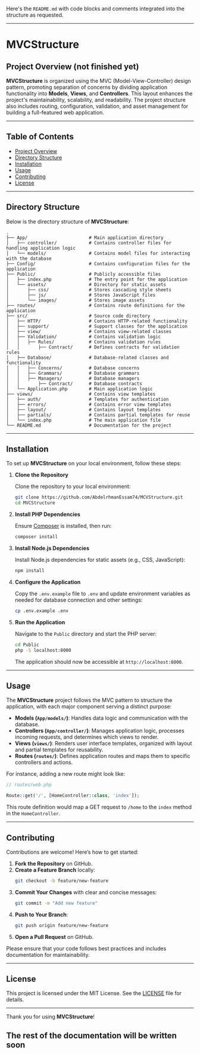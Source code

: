 Here's the `README.md` with code blocks and comments integrated into the structure as requested.

---

# MVCStructure

## Project Overview (not finished yet)

**MVCStructure** is organized using the MVC (Model-View-Controller) design pattern, promoting separation of concerns by dividing application functionality into **Models**, **Views**, and **Controllers**. This layout enhances the project's maintainability, scalability, and readability. The project structure also includes routing, configuration, validation, and asset management for building a full-featured web application.

---

## Table of Contents

- [Project Overview](#project-overview)
- [Directory Structure](#directory-structure)
- [Installation](#installation)
- [Usage](#usage)
- [Contributing](#contributing)
- [License](#license)

---

## Directory Structure

Below is the directory structure of **MVCStructure**:

```plaintext
.
├── App/                       # Main application directory
│   ├── controller/            # Contains controller files for handling application logic
│   └── models/                # Contains model files for interacting with the database
├── Config/                    # Contains configuration files for the application
├── Public/                    # Publicly accessible files
│   ├── index.php              # The entry point for the application
│   └── assets/                # Directory for static assets
│       ├── css/               # Stores cascading style sheets
│       ├── js/                # Stores JavaScript files
│       └── images/            # Stores image assets
├── routes/                    # Contains route definitions for the application
├── src/                       # Source code directory
│   ├── HTTP/                  # Contains HTTP-related functionality
│   ├── support/               # Support classes for the application
│   ├── view/                  # Contains view-related classes
│   ├── Validation/            # Contains validation logic
│   │   ├── Rules/             # Contains validation rules
│   │       ├── Contract/      # Defines contracts for validation rules
│   ├── Database/              # Database-related classes and functionality
│   │   ├── Concerns/          # Database concerns
│   │   ├── Grammars/          # Database grammars
│   │   ├── Managers/          # Database managers
│   │       ├── Contract/      # Database contracts
│   └── Application.php        # Main application logic
├── views/                     # Contains view templates
│   ├── auth/                  # Templates for authentication
│   ├── errors/                # Contains error view templates
│   ├── layout/                # Contains layout templates
│   ├── partials/              # Contains partial templates for reuse
│   └── index.php              # The main application file
└── README.md                  # Documentation for the project
```

---

## Installation

To set up **MVCStructure** on your local environment, follow these steps:

1. **Clone the Repository**

   Clone the repository to your local environment:

   ```bash
   git clone https://github.com/AbdelrhmanEssam74/MCVStructure.git
   cd MVCStructure
   ```

2. **Install PHP Dependencies**

   Ensure [Composer](https://getcomposer.org/) is installed, then run:

   ```bash
   composer install
   ```

3. **Install Node.js Dependencies**

   Install Node.js dependencies for static assets (e.g., CSS, JavaScript):

   ```bash
   npm install
   ```

4. **Configure the Application**

   Copy the `.env.example` file to `.env` and update environment variables as needed for database connection and other settings:

   ```bash
   cp .env.example .env
   ```

5. **Run the Application**

   Navigate to the `Public` directory and start the PHP server:

   ```bash
   cd Public
   php -S localhost:8000
   ```

   The application should now be accessible at `http://localhost:8000`.

---

## Usage

The **MVCStructure** project follows the MVC pattern to structure the application, with each major component serving a distinct purpose:

- **Models (`App/models/`)**: Handles data logic and communication with the database.
- **Controllers (`App/controller/`)**: Manages application logic, processes incoming requests, and determines which views to render.
- **Views (`views/`)**: Renders user interface templates, organized with layout and partial templates for reusability.
- **Routes (`routes/`)**: Defines application routes and maps them to specific controllers and actions.

For instance, adding a new route might look like:

```php
// routes/web.php

Route::get('/', [HomeController::class, 'index']);
```

This route definition would map a GET request to `/home` to the `index` method in the `HomeController`.

---

## Contributing

Contributions are welcome! Here’s how to get started:

1. **Fork the Repository** on GitHub.
2. **Create a Feature Branch** locally:
   ```bash
   git checkout -b feature/new-feature
   ```
3. **Commit Your Changes** with clear and concise messages:
   ```bash
   git commit -m "Add new feature"
   ```
4. **Push to Your Branch**:
   ```bash
   git push origin feature/new-feature
   ```
5. **Open a Pull Request** on GitHub.

Please ensure that your code follows best practices and includes documentation for maintainability.

---

## License

This project is licensed under the MIT License. See the [LICENSE](LICENSE) file for details.

---

Thank you for using **MVCStructure**!


## The rest of the documentation will be written soon